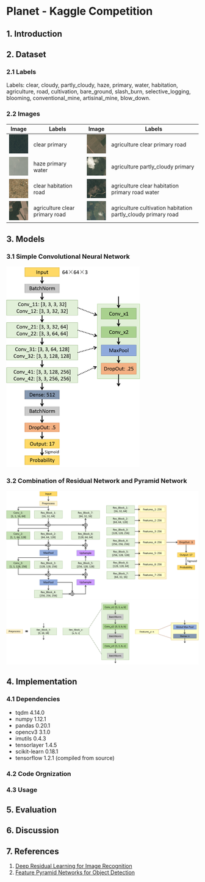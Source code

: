 # Planet - Kaggle Competition

## 1. Introduction

## 2. Dataset

### 2.1 Labels

Labels: clear, cloudy, partly_cloudy, haze, primary, water, habitation,
agriculture, road, cultivation, bare_ground, slash_burn, selective_logging,
blooming, conventional_mine, artisinal_mine, blow_down.

### 2.2 Images

Image | Labels | Image | Labels
------|--------|-------|-------
<img src="https://github.com/quqixun/Planet/blob/master/Images/1.jpg" width="60"> | clear primary | <img src="https://github.com/quqixun/Planet/blob/master/Images/5.jpg" width="60"> | agriculture clear primary road
<img src="https://github.com/quqixun/Planet/blob/master/Images/2.jpg" width="60"> | haze primary water | <img src="https://github.com/quqixun/Planet/blob/master/Images/6.jpg" width="60"> | agriculture partly_cloudy primary
<img src="https://github.com/quqixun/Planet/blob/master/Images/3.jpg" width="60"> | clear habitation road | <img src="https://github.com/quqixun/Planet/blob/master/Images/7.jpg" width="60"> | agriculture clear habitation primary road water
<img src="https://github.com/quqixun/Planet/blob/master/Images/4.jpg" width="60"> | agriculture clear primary road | <img src="https://github.com/quqixun/Planet/blob/master/Images/8.jpg" width="60"> | agriculture cultivation habitation partly_cloudy primary road

## 3. Models

### 3.1 Simple Convolutional Neural Network

<img src="https://github.com/quqixun/Planet/blob/master/Images/cnn.png" width="350">

### 3.2 Combination of Residual Network and Pyramid Network

<img src="https://github.com/quqixun/Planet/blob/master/Images/res.png" width="900">
<img src="https://github.com/quqixun/Planet/blob/master/Images/res_part.png" width="900">

## 4. Implementation

### 4.1 Dependencies

* tqdm 4.14.0
* numpy 1.12.1
* pandas 0.20.1
* opencv3 3.1.0
* imutils 0.4.3
* tensorlayer 1.4.5
* scikit-learn 0.18.1
* tensorflow 1.2.1 (compiled from source)

### 4.2 Code Orgnization

### 4.3 Usage

## 5. Evaluation

## 6. Discussion

## 7. References

1. [Deep Residual Learning for Image Recognition](https://arxiv.org/abs/1512.03385)
2. [Feature Pyramid Networks for Object Detection](https://arxiv.org/abs/1612.03144)
